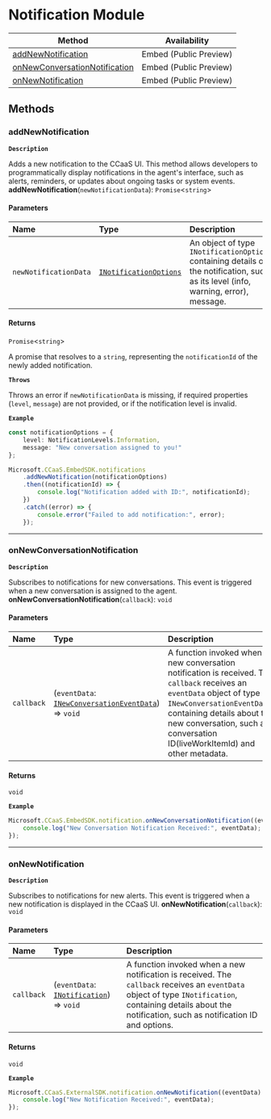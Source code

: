 # Notification Module
| Method | Availability |
| ------ | ------------ |
| [addNewNotification](NotificationModule.md#addnewnotification) | Embed (Public Preview) |
| [onNewConversationNotification](NotificationModule.md#onnewconversationnotification) | Embed (Public Preview) |
| [onNewNotification](NotificationModule.md#onnewnotification) | Embed (Public Preview) |

## Methods

### addNewNotification
**`Description`**

Adds a new notification to the CCaaS UI.
This method allows developers to programmatically display notifications in the agent's interface,
such as alerts, reminders, or updates about ongoing tasks or system events.
**addNewNotification**(`newNotificationData`): `Promise`<`string`\>

#### Parameters

| Name                  | Type                                                            | Description                                                                                                                         |
| :-------------------- | :-------------------------------------------------------------- | :---------------------------------------------------------------------------------------------------------------------------------- |
| `newNotificationData` | [`INotificationOptions`](../interfaces/INotificationOptions.md) | An object of type `INotificationOptions` containing details of the notification, such as its level (info, warning, error), message. |

#### Returns

`Promise`<`string`\>

A promise that resolves to a `string`, representing the `notificationId` of the newly added notification.

**`Throws`**

Throws an error if `newNotificationData` is missing, if required properties (`level`, `message`) are not provided, or if the notification level is invalid.


**`Example`**

```ts
const notificationOptions = {
	level: NotificationLevels.Information,
	message: "New conversation assigned to you!"
};

Microsoft.CCaaS.EmbedSDK.notifications
	.addNewNotification(notificationOptions)
	.then((notificationId) => {
		console.log("Notification added with ID:", notificationId);
	})
	.catch((error) => {
		console.error("Failed to add notification:", error);
	});
```



---

### onNewConversationNotification
**`Description`**

Subscribes to notifications for new conversations.
This event is triggered when a new conversation is assigned to the agent.
**onNewConversationNotification**(`callback`): `void`

#### Parameters

| Name       | Type                                                                                               | Description                                                                                                                                                                                                                                                        |
| :--------- | :------------------------------------------------------------------------------------------------- | :----------------------------------------------------------------------------------------------------------------------------------------------------------------------------------------------------------------------------------------------------------------- |
| `callback` | (`eventData`: [`INewConversationEventData`](../interfaces/INewConversationEventData.md)) => `void` | A function invoked when a new conversation notification is received. The `callback` receives an `eventData` object of type `INewConversationEventData`, containing details about the new conversation, such as conversation ID(liveWorkItemId) and other metadata. |

#### Returns

`void`


**`Example`**

```ts
Microsoft.CCaaS.EmbedSDK.notification.onNewConversationNotification((eventData) => {
	console.log("New Conversation Notification Received:", eventData);
});
```



---

### onNewNotification
**`Description`**

Subscribes to notifications for new alerts.
This event is triggered when a new notification is displayed in the CCaaS UI.
**onNewNotification**(`callback`): `void`

#### Parameters

| Name       | Type                                                                       | Description                                                                                                                                                                                                    |
| :--------- | :------------------------------------------------------------------------- | :------------------------------------------------------------------------------------------------------------------------------------------------------------------------------------------------------------- |
| `callback` | (`eventData`: [`INotification`](../interfaces/INotification.md)) => `void` | A function invoked when a new notification is received. The `callback` receives an `eventData` object of type `INotification`, containing details about the notification, such as notification ID and options. |

#### Returns

`void`


**`Example`**

```ts
Microsoft.CCaaS.ExternalSDK.notification.onNewNotification((eventData) => {
	console.log("New Notification Received:", eventData);
});
```


